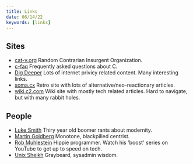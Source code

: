 ```yaml
---
title: Links
date: 06/14/22
keywords: [links]
---
```


## Sites

- [cat-v.org](http://cat-v.org/) Random Contrarian Insurgent Organization.
- [c-faq](http://c-faq.com/index.html) Frequently asked questions about C.
- [Dig Deeper](https://digdeeper.neocities.org/) Lots of internet privicy related content. Many interesting links.
- [soma.cx](https://soma.cx) Retro site with lots of alternative/neo-reactionary articles.
- [wiki.c2.com](http://wiki.c2.com/) Wiki site with mostly tech related articles. Hard to navigate, but with many rabbit holes.

## People

- [Luke Smith](https://lukesmith.xyz) Thiry year old boomer rants about modernity.
- [Martin Goldberg](https://martingoldberg.net/) Monotone, blackpilled centrist.
- [Rob Muhlestein](https://github.com/rwxrob) Hippie programmer. Watch his 'boost' series on YouTube to get up to speed on tech.
- [Unix Sheikh](https://www.unixsheikh.com/index.html) Graybeard, sysadmin wisdom.
